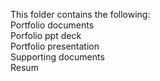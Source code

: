 This folder contains the following:\
Portfolio documents \
Porfolio ppt deck \
Portfolio presentation \
Supporting documents \
Resum
